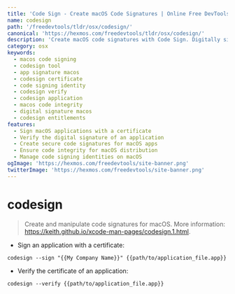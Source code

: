 ```yaml
---
title: 'Code Sign - Create macOS Code Signatures | Online Free DevTools by Hexmos'
name: codesign
path: '/freedevtools/tldr/osx/codesign/'
canonical: 'https://hexmos.com/freedevtools/tldr/osx/codesign/'
description: 'Create macOS code signatures with Code Sign. Digitally sign your apps for security and distribution using certificates. Free online tool, no registration required.'
category: osx
keywords:
  - macos code signing
  - codesign tool
  - app signature macos
  - codesign certificate
  - code signing identity
  - codesign verify
  - codesign application
  - macos code integrity
  - digital signature macos
  - codesign entitlements
features:
  - Sign macOS applications with a certificate
  - Verify the digital signature of an application
  - Create secure code signatures for macOS apps
  - Ensure code integrity for macOS distribution
  - Manage code signing identities on macOS
ogImage: 'https://hexmos.com/freedevtools/site-banner.png'
twitterImage: 'https://hexmos.com/freedevtools/site-banner.png'
---
```


# codesign

> Create and manipulate code signatures for macOS.
> More information: <https://keith.github.io/xcode-man-pages/codesign.1.html>.

- Sign an application with a certificate:

`codesign --sign "{{My Company Name}}" {{path/to/application_file.app}}`

- Verify the certificate of an application:

`codesign --verify {{path/to/application_file.app}}`
